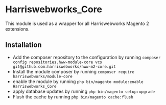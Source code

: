 # Harriswebworks_Core

This module is used as a wrapper for all Harriswebworks Magento 2 extensions.

## Installation


 - Add the composer repository to the configuration by running `composer config repositories.hww-module-core vcs git@github.com:harriswebworks/hww-m2-core.git`
 - Install the module composer by running `composer require harriswebworks/module-core`
 - enable the module by running `php bin/magento module:enable Harriswebworks_Core`
 - apply database updates by running `php bin/magento setup:upgrade`
 - Flush the cache by running `php bin/magento cache:flush`

